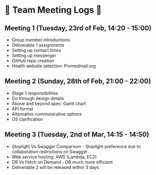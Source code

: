 # 🐔 Team Meeting Logs 🐔
## Meeting 1 (Tuesday, 23rd of Feb, 14:20 - 15:00)
* Group member introductions
* Deliverable 1 assignments
* Setting up contact times
* Setting up messenger
* GitHub repo creation
* Health website selection: Promedmail.org

## Meeting 2 (Sunday, 28th of Feb, 21:00 - 22:00)
* Stage 1 responsibilities
* Go through design details
* Above and beyond spec: Gantt chart
* API format
* Alternative communicative options
* OS clarification

## Meeting 3 (Tuesday, 2nd of Mar, 14:15 - 14:50)
* Stoplight Vs Swagger Comparison - Stoplight preference due to collaboration restrictions on Swagger
* Web service hosting: AWS (Lambda, EC2)
* DB Vs Fetch on Demand - DB much more efficient
* Deliverable 2 will be released within 3 days
